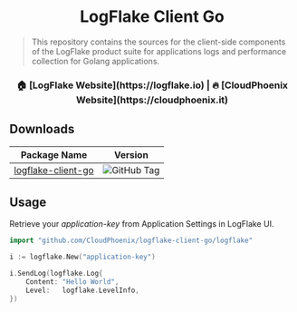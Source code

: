 <h1 align="center">LogFlake Client Go</h1>

> This repository contains the sources for the client-side components of the LogFlake product suite for applications logs and performance collection for Golang applications.

<h3 align="center">🏠 [LogFlake Website](https://logflake.io) |  🔥 [CloudPhoenix Website](https://cloudphoenix.it)</h3>

## Downloads

|                       Package Name                       |                                          Version                                           |
|:--------------------------------------------------------:|:------------------------------------------------------------------------------------------:|
| [logflake-client-go](https://github.com/CloudPhoenix/logflake-client-go) |     ![GitHub Tag](https://img.shields.io/github/v/tag/cloudphoenix/logflake-client-go)     |

## Usage
Retrieve your _application-key_ from Application Settings in LogFlake UI.

```go
import "github.com/CloudPhoenix/logflake-client-go/logflake"
```

```go
i := logflake.New("application-key")

i.SendLog(logflake.Log{
    Content: "Hello World",
    Level:   logflake.LevelInfo,
})
```
